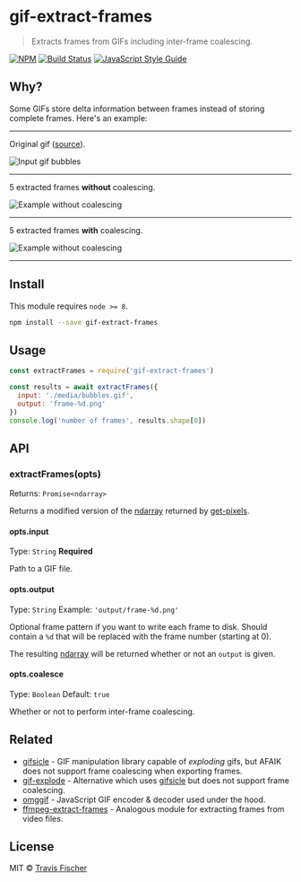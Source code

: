 # gif-extract-frames

> Extracts frames from GIFs including inter-frame coalescing.

[![NPM](https://img.shields.io/npm/v/gif-extract-frames.svg)](https://www.npmjs.com/package/gif-extract-frames) [![Build Status](https://travis-ci.com/transitive-bullshit/gif-extract-frames.svg?branch=master)](https://travis-ci.com/transitive-bullshit/gif-extract-frames) [![JavaScript Style Guide](https://img.shields.io/badge/code_style-standard-brightgreen.svg)](https://standardjs.com)


## Why?

Some GIFs store delta information between frames instead of storing complete frames. Here's an example:

---

Original gif ([source](https://giphy.com/gifs/ycagKBYEmaili)).

![Input gif bubbles](https://raw.githubusercontent.com/transitive-bullshit/gif-extract-frames/master/media/bubbles.gif)

---

5 extracted frames **without** coalescing.

![Example without coalescing](https://raw.githubusercontent.com/transitive-bullshit/gif-extract-frames/master/media/example-without-coalescing.png)

---

5 extracted frames **with** coalescing.

![Example without coalescing](https://raw.githubusercontent.com/transitive-bullshit/gif-extract-frames/master/media/example-with-coalescing.png)

---

## Install

This module requires `node >= 8`.

```bash
npm install --save gif-extract-frames
```

## Usage

```js
const extractFrames = require('gif-extract-frames')

const results = await extractFrames({
  input: './media/bubbles.gif',
  output: 'frame-%d.png'
})
console.log('number of frames', results.shape[0])
```


## API

### extractFrames(opts)

Returns: `Promise<ndarray>`

Returns a modified version of the [ndarray](https://github.com/scijs/ndarray) returned by [get-pixels](https://github.com/scijs/get-pixels).

#### opts.input

Type: `String`
**Required**

Path to a GIF file.

#### opts.output

Type: `String`
Example: `'output/frame-%d.png'`

Optional frame pattern if you want to write each frame to disk. Should contain a `%d` that will be replaced with the frame number (starting at 0).

The resulting [ndarray](https://github.com/scijs/ndarray) will be returned whether or not an `output` is given.

#### opts.coalesce

Type: `Boolean`
Default: `true`

Whether or not to perform inter-frame coalescing.


## Related

- [gifsicle](https://github.com/kohler/gifsicle) - GIF manipulation library capable of *exploding* gifs, but AFAIK does not support frame coalescing when exporting frames.
- [gif-explode](https://github.com/hughsk/gif-explode) - Alternative which uses [gifsicle](https://github.com/kohler/gifsicle) but does not support frame coalescing.
- [omggif](https://github.com/deanm/omggif) - JavaScript GIF encoder & decoder used under the hood.
- [ffmpeg-extract-frames](https://github.com/transitive-bullshit/ffmpeg-extract-frames) - Analogous module for extracting frames from video files.


## License

MIT © [Travis Fischer](https://github.com/transitive-bullshit)
